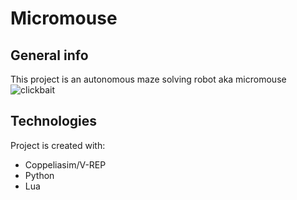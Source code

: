 # Micromouse
## General info
This project is an autonomous maze solving robot aka micromouse 
![clickbait](https://user-images.githubusercontent.com/68284511/124320768-22c95b00-db9a-11eb-84ad-1be6859afb0a.jpg)

## Technologies
Project is created with:
* Coppeliasim/V-REP
* Python
* Lua
